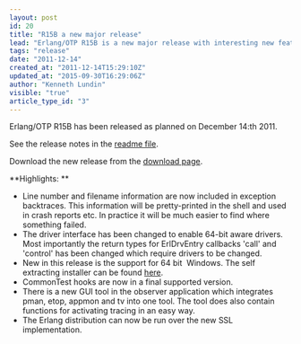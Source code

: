```yaml
---
layout: post
id: 20
title: "R15B a new major release"
lead: "Erlang/OTP R15B is a new major release with interesting new features. "
tags: "release"
date: "2011-12-14"
created_at: "2011-12-14T15:29:10Z"
updated_at: "2015-09-30T16:29:06Z"
author: "Kenneth Lundin"
visible: "true"
article_type_id: "3"
---
```


 Erlang/OTP R15B has been released as planned on December 14:th 2011.

 See the release notes in the [readme file](https://erlang.org/download/otp_src_R15B.readme).

 Download the new release from the [download page](https://erlang.org/download.html).

**Highlights:
**
* Line number and filename information are now included in exception backtraces. This information will be pretty-printed in the shell and used in crash reports etc. In practice it will be much easier to find where something failed.
* The driver interface has been changed to enable 64-bit aware drivers. Most importantly the return types for ErlDrvEntry callbacks 'call' and 'control' has been changed which require drivers to be changed.
* New in this release is the support for 64 bit  Windows. The self extracting installer can be found [here](https://erlang.org/download/otp_win64_R15B.exe).
* CommonTest hooks are now in a final supported version.
* There is a new GUI tool in the observer application which integrates pman, etop, appmon and tv into one tool. The tool does also contain functions for activating tracing in an easy way.
* The Erlang distribution can now be run over the new SSL implementation.
